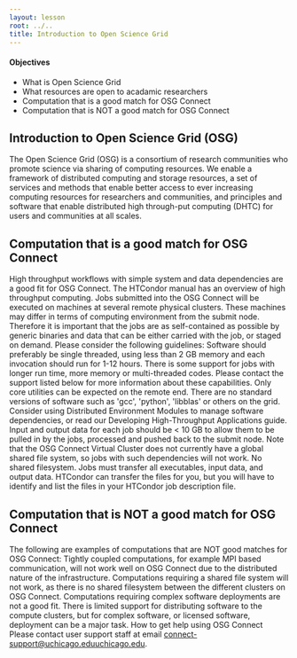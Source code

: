 ```yaml
---
layout: lesson
root: ../..
title: Introduction to Open Science Grid 
---
```

<div class="objectives" markdown="1">

#### Objectives
*   What is Open Science Grid
*   What resources are open to acadamic researchers
*   Computation that is a good match for OSG Connect
*   Computation that is NOT a good match for OSG Connect

</div>

<h2> Introduction to Open Science Grid (OSG)  </h2> 

The Open Science Grid (OSG) is a consortium of research communities who promote science via sharing of computing resources. We enable a framework of distributed computing and storage resources, a set of services and methods that enable better access to ever increasing computing resources for researchers and communities, and principles and software that enable distributed high through-put computing (DHTC) for users and communities at all scales.

<h2> Computation that is a good match for OSG Connect </h2> 

High throughput workflows with simple system and data dependencies are a good fit for OSG Connect. The HTCondor manual has an overview of high throughput computing.
Jobs submitted into the OSG Connect will be executed on machines at several remote physical clusters. These machines may differ in terms of computing environment from the submit node. Therefore it is important that the jobs are as self-contained as possible by generic binaries and data that can be either carried with the job, or staged on demand. Please consider the following guidelines:
Software should preferably be single threaded, using less than 2 GB memory and each invocation should run for 1-12 hours. There is some support for jobs with longer run time, more memory or multi-threaded codes. Please contact the support listed below for more information about these capabilities.
Only core utilities can be expected on the remote end. There are no standard versions of software such as 'gcc', 'python', 'libblas' or others on the grid. Consider using Distributed Environment Modules to manage software dependencies, or read our Developing High-Throughput Applications guide.
Input and output data for each job should be < 10 GB to allow them to be pulled in by the jobs, processed and pushed back to the submit node. Note that the OSG Connect Virtual Cluster does not currently have a global shared file system, so jobs with such dependencies will not work.
No shared filesystem. Jobs must transfer all executables, input data, and output data. HTCondor can transfer the files for you, but you will have to identify and list the files in your HTCondor job description file.


<h2> Computation that is NOT a good match for OSG Connect </h2> 

The following are examples of computations that are NOT good matches for OSG Connect:
Tightly coupled computations, for example MPI based communication, will not work well on OSG Connect due to the distributed nature of the infrastructure.
Computations requiring a shared file system will not work, as there is no shared filesystem between the different clusters on OSG Connect.
Computations requiring complex software deployments are not a good fit. There is limited support for distributing software to the compute clusters, but for complex software, or licensed software, deployment can be a major task.
How to get help using OSG Connect
Please contact user support staff at email connect-support@uchicago.eduuchicago.edu. 

